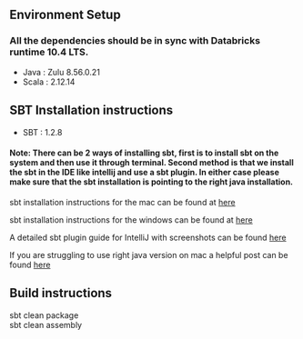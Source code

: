 ## Environment Setup

### All the dependencies should be in sync with  Databricks runtime 10.4 LTS.

- Java : Zulu 8.56.0.21
- Scala : 2.12.14

## SBT Installation instructions

- SBT : 1.2.8

#### Note: There can be 2 ways of installing sbt, first is to install sbt on the system and then use it through terminal. Second method is that we install the sbt in the IDE like intellij and use a sbt plugin. In either case please make sure that the sbt installation is pointing to the right java installation.

sbt installation instructions for the mac can be found at [here](https://www.scala-sbt.org/1.x/docs/Installing-sbt-on-Mac.html)

sbt installation instructions for the windows can be found at [here](https://www.scala-sbt.org/1.x/docs/Installing-sbt-on-Windows.html)

A detailed sbt plugin guide for IntelliJ with screenshots can be found [here](https://www.jetbrains.com/help/idea/sbt-support.html)

If you are struggling to use right java version on mac a helpful post can be found [here](https://stackoverflow.com/questions/71890689/sbt-wont-install-correctly-homebrew-changing-java-versions)

## Build instructions

sbt clean package <br>
sbt clean assembly